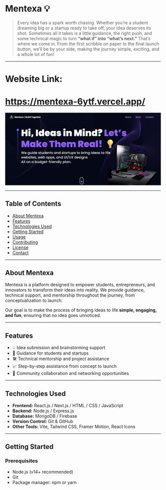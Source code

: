 # Mentexa 💡

> Every idea has a spark worth chasing. Whether you’re a student dreaming big or a startup ready to take off, your idea deserves its shot. Sometimes all it takes is a little guidance, the right push, and some technical magic to turn **“what if” into “what’s next.”** That’s where we come in. From the first scribble on paper to the final launch button, we’ll be by your side, making the journey simple, exciting, and a whole lot of fun!

---
# Website Link:

# https://mentexa-6ytf.vercel.app/

!["C:\Users\dell\Downloads\mentexa.png"](https://github.com/vidhya2324/mentexa/blob/main/src/assets/tech/mentexa.png?raw=true)

---


## Table of Contents
- [About Mentexa](#about-mentexa)
- [Features](#features)
- [Technologies Used](#technologies-used)
- [Getting Started](#getting-started)
- [Usage](#usage)
- [Contributing](#contributing)
- [License](#license)
- [Contact](#contact)

---

## About Mentexa
Mentexa is a platform designed to empower students, entrepreneurs, and innovators to transform their ideas into reality. We provide guidance, technical support, and mentorship throughout the journey, from conceptualization to launch.  

Our goal is to make the process of bringing ideas to life **simple, engaging, and fun**, ensuring that no idea goes unnoticed.

---

## Features
- 💡 Idea submission and brainstorming support
- 🚀 Guidance for students and startups
- 🛠 Technical mentorship and project assistance
- 📈 Step-by-step assistance from concept to launch
- 🤝 Community collaboration and networking opportunities

---

## Technologies Used
- **Frontend:** React.js / Next.js / HTML / CSS / JavaScript  
- **Backend:** Node.js / Express.js  
- **Database:** MongoDB / Firebase  
- **Version Control:** Git & GitHub  
- **Other Tools:** Vite, Tailwind CSS, Framer Motion, React Icons  

---

## Getting Started

### Prerequisites
- Node.js (v14+ recommended)
- Git
- Package manager: npm or yarn



